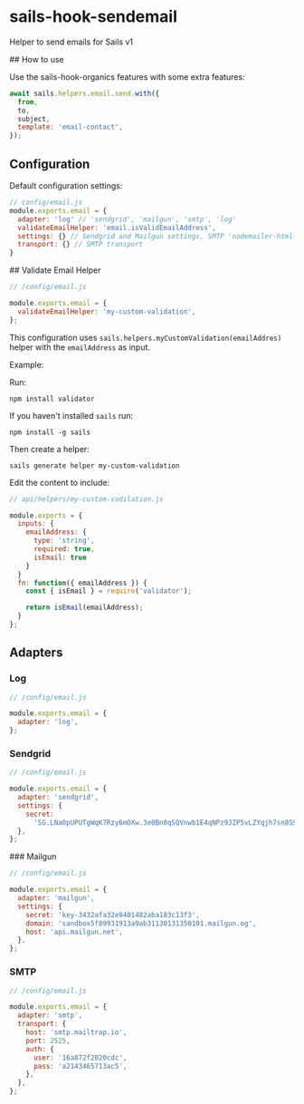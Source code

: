 # sails-hook-sendemail

Helper to send emails for Sails v1

## How to use

Use the sails-hook-organics features with some extra features:

```js
await sails.helpers.email.send.with({
  from,
  to,
  subject,
  template: 'email-contact',
});
```

## Configuration

Default configuration settings:

```js
// config/email.js
module.exports.email = {
  adapter: 'log' // 'sendgrid', 'mailgun', 'smtp', 'log'
  validateEmailHelper: 'email.isValidEmailAddress',
  settings: {} // Sendgrid and Mailgun settings, SMTP 'nodemailer-html-to-text' options
  transport: {} // SMTP transport
}
```

## Validate Email Helper

```js
// /config/email.js

module.exports.email = {
  validateEmailHelper: 'my-custom-validation',
};
```

This configuration uses `sails.helpers.myCustomValidation(emailAddres)` helper with the `emailAddress` as input.

Example:

Run:

```
npm install validator
```

If you haven't installed `sails` run:

```
npm install -g sails
```

Then create a helper:

```
sails generate helper my-custom-validation
```

Edit the content to include:

```js
// api/helpers/my-custom-vadilation.js

module.exports = {
  inputs: {
    emailAddress: {
      type: 'string',
      required: true,
      isEmail: true
    }
  }
  fn: function({ emailAddress }) {
    const { isEmail } = require('validator');

    return isEmail(emailAddress);
  }
};
```

## Adapters

### Log

```js
// /config/email.js

module.exports.email = {
  adapter: 'log',
};
```

### Sendgrid

```js
// /config/email.js

module.exports.email = {
  adapter: 'sendgrid',
  settings: {
    secret:
      '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',
  },
};
```

### Mailgun

```js
// /config/email.js

module.exports.email = {
  adapter: 'mailgun',
  settings: {
    secret: 'key-3432afa32e9401482aba183c13f3',
    domain: 'sandbox5f89931913a9ab31130131350101.mailgun.og',
    host: 'api.mailgun.net',
  },
};
```

### SMTP

```js
// /config/email.js

module.exports.email = {
  adapter: 'smtp',
  transport: {
    host: 'smtp.mailtrap.io',
    port: 2525,
    auth: {
      user: '16a872f2020cdc',
      pass: 'a2143465713ac5',
    },
  },
};
```
